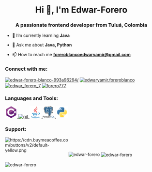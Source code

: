 <h1 align="center">Hi 👋, I'm Edwar-Forero</h1>
<h3 align="center">A passionate frontend developer from Tuluá, Colombia</h3>

- 🌱 I’m currently learning **Java**

- 💬 Ask me about **Java, Python**

- 📫 How to reach me **foreroblancoedwaryamir@gmail.com**

<h3 align="left">Connect with me:</h3>
<p align="left">
<a href="https://linkedin.com/in/edwar-forero-blanco-993a96294/" target="blank"><img align="center" src="https://raw.githubusercontent.com/rahuldkjain/github-profile-readme-generator/master/src/images/icons/Social/linked-in-alt.svg" alt="edwar-forero-blanco-993a96294/" height="30" width="40" /></a>
<a href="https://fb.com/edwaryamir.foreroblanco" target="blank"><img align="center" src="https://raw.githubusercontent.com/rahuldkjain/github-profile-readme-generator/master/src/images/icons/Social/facebook.svg" alt="edwaryamir.foreroblanco" height="30" width="40" /></a>
<a href="https://instagram.com/edwar_forero_7" target="blank"><img align="center" src="https://raw.githubusercontent.com/rahuldkjain/github-profile-readme-generator/master/src/images/icons/Social/instagram.svg" alt="edwar_forero_7" height="30" width="40" /></a>
<a href="https://discord.gg/forero777" target="blank"><img align="center" src="https://raw.githubusercontent.com/rahuldkjain/github-profile-readme-generator/master/src/images/icons/Social/discord.svg" alt="forero777" height="30" width="40" /></a>
</p>

<h3 align="left">Languages and Tools:</h3>
<p align="left"> <a href="https://www.w3schools.com/cs/" target="_blank" rel="noreferrer"> <img src="https://raw.githubusercontent.com/devicons/devicon/master/icons/csharp/csharp-original.svg" alt="csharp" width="40" height="40"/> </a> <a href="https://git-scm.com/" target="_blank" rel="noreferrer"> <img src="https://www.vectorlogo.zone/logos/git-scm/git-scm-icon.svg" alt="git" width="40" height="40"/> </a> <a href="https://www.java.com" target="_blank" rel="noreferrer"> <img src="https://raw.githubusercontent.com/devicons/devicon/master/icons/java/java-original.svg" alt="java" width="40" height="40"/> </a> <a href="https://www.postgresql.org" target="_blank" rel="noreferrer"> <img src="https://raw.githubusercontent.com/devicons/devicon/master/icons/postgresql/postgresql-original-wordmark.svg" alt="postgresql" width="40" height="40"/> </a> <a href="https://www.python.org" target="_blank" rel="noreferrer"> <img src="https://raw.githubusercontent.com/devicons/devicon/master/icons/python/python-original.svg" alt="python" width="40" height="40"/> </a> </p>

<h3 align="left">Support:</h3>
<p><a href="https://www.buymeacoffee.com/https://cdn.buymeacoffee.com/buttons/v2/default-yellow.png"> <img align="left" src="https://cdn.buymeacoffee.com/buttons/v2/default-yellow.png" height="50" width="210" alt="https://cdn.buymeacoffee.com/buttons/v2/default-yellow.png" /></a></p><br><br>

<p><img align="left" src="https://github-readme-stats.vercel.app/api/top-langs?username=edwar-forero&show_icons=true&locale=en&layout=compact" alt="edwar-forero" /></p>

<p>&nbsp;<img align="center" src="https://github-readme-stats.vercel.app/api?username=edwar-forero&show_icons=true&locale=en" alt="edwar-forero" /></p>

<p><img align="center" src="https://github-readme-streak-stats.herokuapp.com/?user=edwar-forero&" alt="edwar-forero" /></p>
